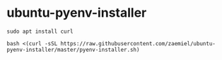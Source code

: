 # ubuntu-pyenv-installer


```
sudo apt install curl
```


```
bash <(curl -sSL https://raw.githubusercontent.com/zaemiel/ubuntu-pyenv-installer/master/pyenv-installer.sh)
```
